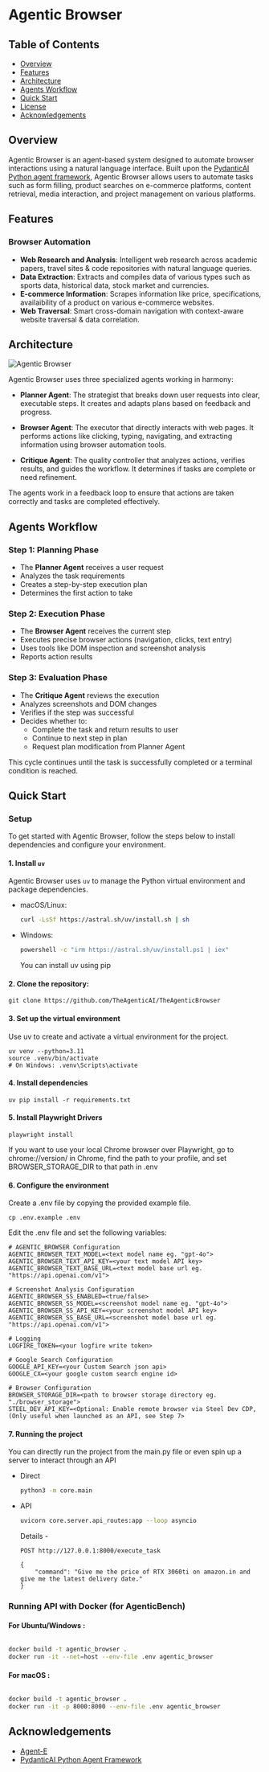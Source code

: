 # Agentic Browser

## Table of Contents

- [Overview](#overview)
- [Features](#features)
- [Architecture](#architecture)
- [Agents Workflow](#agents-workflow)
- [Quick Start](#quick-start)
- [License](#license)
- [Acknowledgements](#acknowledgements)

## Overview

Agentic Browser is an agent-based system designed to automate browser interactions using a natural language interface. Built upon the [PydanticAI Python agent framework](https://github.com/pydantic/pydantic-ai), Agentic Browser allows users to automate tasks such as form filling, product searches on e-commerce platforms, content retrieval, media interaction, and project management on various platforms. 

## Features

### Browser Automation

- **Web Research and Analysis**: Intelligent web research across academic papers, travel sites & code repositories with natural language queries.
- **Data Extraction**: Extracts and compiles data of various types such as sports data, historical data, stock market and currencies.
- **E-commerce Information**: Scrapes information like price, specifications, availaibility of a product on various e-commerce websites.
- **Web Traversal**: Smart cross-domain navigation with context-aware website traversal & data correlation.

## Architecture

![Agentic Browser](ta_browser_workflow.png)

Agentic Browser uses three specialized agents working in harmony:

- **Planner Agent**: The strategist that breaks down user requests into clear, executable steps. It creates and adapts plans based on feedback and progress.

- **Browser Agent**: The executor that directly interacts with web pages. It performs actions like clicking, typing, navigating, and extracting information using browser automation tools.

- **Critique Agent**: The quality controller that analyzes actions, verifies results, and guides the workflow. It determines if tasks are complete or need refinement.

The agents work in a feedback loop to ensure that actions are taken correctly and tasks are completed effectively.

## Agents Workflow

### Step 1: Planning Phase

- The **Planner Agent** receives a user request
- Analyzes the task requirements
- Creates a step-by-step execution plan
- Determines the first action to take

### Step 2: Execution Phase

- The **Browser Agent** receives the current step
- Executes precise browser actions (navigation, clicks, text entry)
- Uses tools like DOM inspection and screenshot analysis
- Reports action results

### Step 3: Evaluation Phase

- The **Critique Agent** reviews the execution
- Analyzes screenshots and DOM changes
- Verifies if the step was successful
- Decides whether to:
  - Complete the task and return results to user
  - Continue to next step in plan
  - Request plan modification from Planner Agent

This cycle continues until the task is successfully completed or a terminal condition is reached.

## Quick Start

### Setup

To get started with Agentic Browser, follow the steps below to install dependencies and configure your environment.

#### 1. Install `uv`

Agentic Browser uses `uv` to manage the Python virtual environment and package dependencies.

- macOS/Linux:

  ```bash
  curl -LsSf https://astral.sh/uv/install.sh | sh
  ```

- Windows:

  ```bash
  powershell -c "irm https://astral.sh/uv/install.ps1 | iex"
  ```

  You can install uv using pip

#### 2. Clone the repository:

    git clone https://github.com/TheAgenticAI/TheAgenticBrowser
    
#### 3. Set up the virtual environment

Use uv to create and activate a virtual environment for the project.

    uv venv --python=3.11
    source .venv/bin/activate
    # On Windows: .venv\Scripts\activate

#### 4. Install dependencies

    uv pip install -r requirements.txt

#### 5. Install Playwright Drivers

    playwright install

If you want to use your local Chrome browser over Playwright, go to chrome://version/ in Chrome, find the path to your profile, and set BROWSER_STORAGE_DIR to that path in .env

#### 6. Configure the environment

Create a .env file by copying the provided example file.

    cp .env.example .env

Edit the .env file and set the following variables:

    # AGENTIC_BROWSER Configuration
    AGENTIC_BROWSER_TEXT_MODEL=<text model name eg. "gpt-4o">
    AGENTIC_BROWSER_TEXT_API_KEY=<your text model API key>
    AGENTIC_BROWSER_TEXT_BASE_URL=<text model base url eg. "https://api.openai.com/v1">
    
    # Screenshot Analysis Configuration
    AGENTIC_BROWSER_SS_ENABLED=<true/false>
    AGENTIC_BROWSER_SS_MODEL=<screenshot model name eg. "gpt-4o">
    AGENTIC_BROWSER_SS_API_KEY=<your screenshot model API key>
    AGENTIC_BROWSER_SS_BASE_URL=<screenshot model base url eg. "https://api.openai.com/v1">

    # Logging
    LOGFIRE_TOKEN=<your logfire write token>
    
    # Google Search Configuration
    GOOGLE_API_KEY=<your Custom Search json api>
    GOOGLE_CX=<your google custom search engine id>
    
    # Browser Configuration
    BROWSER_STORAGE_DIR=<path to browser storage directory eg. "./browser_storage">
    STEEL_DEV_API_KEY=<Optional: Enable remote browser via Steel Dev CDP, (Only useful when launched as an API, see Step 7>

#### 7. Running the project

You can directly run the project from the main.py file or even spin up a server to interact through an API

- Direct
  ```bash
  python3 -m core.main
  ```
- API

  ```bash
  uvicorn core.server.api_routes:app --loop asyncio
  ```

  Details -

  ```
  POST http://127.0.0.1:8000/execute_task

  {
      "command": "Give me the price of RTX 3060ti on amazon.in and give me the latest delivery date."
  }
  ```

### Running API with Docker (for AgenticBench)

#### For Ubuntu/Windows :

```bash

docker build -t agentic_browser .
docker run -it --net=host --env-file .env agentic_browser

```

#### For macOS :

```bash

docker build -t agentic_browser .
docker run -it -p 8000:8000 --env-file .env agentic_browser

```

## Acknowledgements

- [Agent-E](https://github.com/EmergenceAI/Agent-E?tab=readme-ov-file)
- [PydanticAI Python Agent Framework](https://github.com/pydantic/pydantic-ai)
